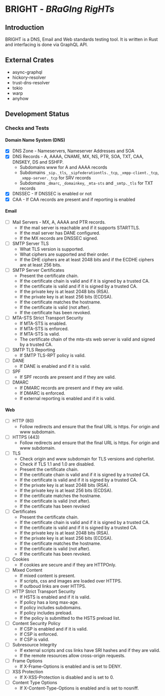 # BRIGHT - *BRaGIng RigHTs*

## Introduction

BRIGHT is a DNS, Email and Web standards testing tool.
It is written in Rust and interfacing is done via GraphQL API.

## External Crates

- async-graphql
- hickory-resolver
- trust-dns-resolver
- tokio
- warp
- anyhow

## Development Status

### Checks and Tests

#### Domain Name System (DNS)

- [x] DNS Zone - Nameservers, Nameserver Addresses and SOA
- [x] DNS Records - A, AAAA, CNAME, MX, NS, PTR, SOA, TXT, CAA, DNSKEY, DS and SSHFP.
  - Subdomains www for A and AAAA records
  - Subdomains `_sip._tls`, `_sipfederationtls._tcp`, `_xmpp-client._tcp`, `_xmpp-server._tcp` for SRV records
  - Subdomains `_dmarc`, `_domainkey`, `_mta-sts` and `_smtp._tls` for TXT records
- [x] DNSSEC - If DNSSEC is enabled or not
- [x] CAA - If CAA records are present and if reporting is enabled

#### Email

- [ ] Mail Servers - MX, A, AAAA and PTR records.
  - If the mail server is reachable and if it supports STARTTLS.
  - If the mail server has DANE configured.
  - If the MX records are DNSSEC signed.
- [ ] SMTP Server TLS
  - What TLS version is supported.
  - What ciphers are supported and their order.
  - If the DHE ciphers are at least 2048 bits and if the ECDHE ciphers are at least 256 bits.
- [ ] SMTP Server Certificates
  - Present the certificate chain.
  - If the certificate chain is valid and if it is signed by a trusted CA.
  - If the certificate is valid and if it is signed by a trusted CA.
  - If the private key is at least 2048 bits (RSA).
  - If the private key is at least 256 bits (ECDSA).
  - If the certificate matches the hostname.
  - If the certificate is valid (not after).
  - If the certificate has been revoked.
- [ ] MTA-STS Strict Transport Security
  - If MTA-STS is enabled.
  - If MTA-STS is enforced.
  - If MTA-STS is valid.
  - The certificate chain of the mta-sts web server is valid and signed by a trusted CA.
- [ ] SMTP TLS Reporting
  - If SMTP TLS-RPT policy is valid.
- [ ] DANE
  - If DANE is enabled and if it is valid.
- [ ] SPF
  - If SPF records are present and if they are valid.
- [ ] DMARC
  - If DMARC records are present and if they are valid.
  - If DMARC is enforced.
  - If external reporting is enabled and if it is valid.

#### Web

- [ ] HTTP (80)
  - Follow redirects and ensure that the final URL is https. For origin and www subdomain.
- [ ] HTTPS (443)
  - Follow redirects and ensure that the final URL is https. For origin and www subdomain.
- [ ] TLS
  - Check origin and www subdomain for TLS versions and cipherlist.
  - Check if TLS 1.1 and 1.0 are disabled.
  - Present the certificate chain.
  - If the certificate chain is valid and if it is signed by a trusted CA.
  - If the certificate is valid and if it is signed by a trusted CA.
  - If the private key is at least 2048 bits (RSA).
  - If the private key is at least 256 bits (ECDSA).
  - If the certificate matches the hostname.
  - If the certificate is valid (not after).
  - If the certificate has been revoked
- [ ] Certificates
  - Present the certificate chain.
  - If the certificate chain is valid and if it is signed by a trusted CA.
  - If the certificate is valid and if it is signed by a trusted CA.
  - If the private key is at least 2048 bits (RSA).
  - If the private key is at least 256 bits (ECDSA).
  - If the certificate matches the hostname.
  - If the certificate is valid (not after).
  - If the certificate has been revoked.
- [ ] Cookies
  - If cookies are secure and if they are HTTPOnly.
- [ ] Mixed Content
  - If mixed content is present.
  - If scripts, css and images are loaded over HTTPS.
  - If outboud links are over HTTPS.
- [ ] HTTP Strict Transport Security
  - If HSTS is enabled and if it is valid.
  - If policy has a long max-age.
  - If policy includes subdomains.
  - If policy includes preload.
  - If the policy is submitted to the HSTS preload list.
- [ ] Content Security Policy
  - If CSP is enabled and if it is valid.
  - If CSP is enforced.
  - If CSP is valid.
- [ ] Subresource Integrity
  - If external scripts and css links have SRI hashes and if they are valid.
  - If the remote resources allow cross-origin requests.
- [ ] Frame Options
  - If X-Frame-Options is enabled and is set to DENY.
- [ ] XSS Protection
  - If X-XSS-Protection is disabled and is set to 0.
- [ ] Content Type Options
  - If X-Content-Type-Options is enabled and is set to nosniff.
